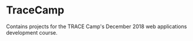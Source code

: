 # TraceCamp
Contains projects for the TRACE Camp's December 2018 web applications development course.

